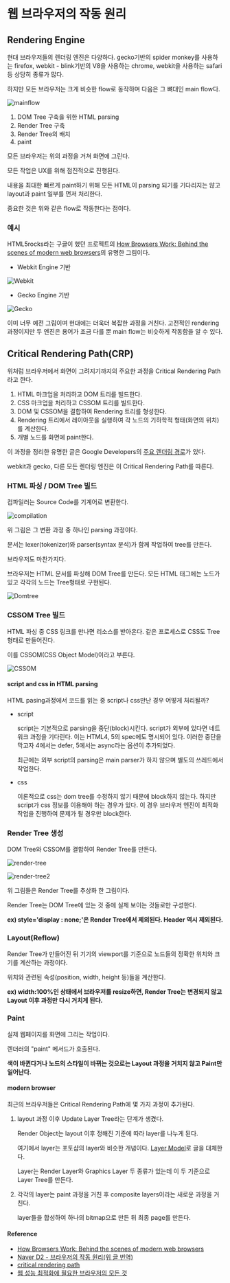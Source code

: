 # 웹 브라우저의 작동 원리

## Rendering Engine

현대 브라우저들의 렌더링 엔진은 다양하다. gecko기반의 spider monkey를 사용하는 firefox, webkit - blink기반의 V8을 사용하는 chrome, webkit을 사용하는 safari 등 상당히 종류가 많다.

하지만 모든 브라우저는 크게 비슷한 flow로 동작하며 다음은 그 뼈대인 main flow다.

![mainflow](https://user-images.githubusercontent.com/24724691/62412557-96296180-b63f-11e9-9f0c-fe14a3914629.png)

1. DOM Tree 구축을 위한 HTML parsing
2. Render Tree 구축
3. Render Tree의 배치
4. paint

모든 브라우저는 위의 과정을 거쳐 화면에 그린다.

모든 작업은 UX를 위해 점진적으로 진행된다.

내용을 최대한 빠르게 paint하기 위해 모든 HTML이 parsing 되기를 기다리지는 않고 layout과 paint 일부를 먼저 처리한다.

중요한 것은 위와 같은 flow로 작동한다는 점이다.

### 예시

HTML5rocks라는 구글이 했던 프로젝트의 [How Browsers Work: Behind the scenes of modern web browsers](https://www.html5rocks.com/en/tutorials/internals/howbrowserswork/)의 유명한 그림이다.

- Webkit Engine 기반

![Webkit](https://user-images.githubusercontent.com/24724691/62412567-bf49f200-b63f-11e9-9ed4-ec8215d04a7d.png)

- Gecko Engine 기반

![Gecko](https://user-images.githubusercontent.com/24724691/62412568-bf49f200-b63f-11e9-86a9-743f6d911e54.png)

이미 너무 예전 그림이며 현대에는 더욱더 복잡한 과정을 거친다. 고전적인 rendering 과정이지만 두 엔진은 용어가 조금 다를 뿐 main flow는 비슷하게 작동함을 알 수 있다.

## Critical Rendering Path(CRP)

위처럼 브라우저에서 화면이 그려지기까지의 주요한 과정을 Critical Rendering Path라고 한다.

1. HTML 마크업을 처리하고 DOM 트리를 빌드한다.
2. CSS 마크업을 처리하고 CSSOM 트리를 빌드한다.
3. DOM 및 CSSOM을 결합하여 Rendering 트리를 형성한다.
4. Rendering 트리에서 레이아웃을 실행하여 각 노드의 기하학적 형태(화면의 위치)를 계산한다.
5. 개별 노드를 화면에 paint한다.

이 과정을 정리한 유명한 글은 Google Developers의 [주요 렌더링 경로](https://developers.google.com/web/fundamentals/performance/critical-rendering-path/?hl=ko)가 있다.

webkit과 gecko, 다른 모든 렌더링 엔진은 이 Critical Rendering Path를 따른다.

### HTML 파싱 / DOM Tree 빌드

컴파일러는 Source Code를 기계어로 변환한다.

![compilation](https://user-images.githubusercontent.com/24724691/62412956-4731fb00-b644-11e9-8614-977ad4a5cc73.png)

위 그림은 그 변환 과정 중 하나인 parsing 과정이다.

문서는 lexer(tokenizer)와 parser(syntax 분석)가 함께 작업하여 tree를 만든다.

브라우저도 마찬가지다.

브라우저는 HTML 문서를 파싱해 DOM Tree를 만든다.
모든 HTML 태그에는 노드가 있고 각각의 노드는 Tree형태로 구현된다.

![Domtree](https://user-images.githubusercontent.com/24724691/62413000-fd95e000-b644-11e9-9fd0-059f49f6cf48.png)

### CSSOM Tree 빌드

HTML 파싱 중 CSS 링크를 만나면 리소스를 받아온다.
같은 프로세스로 CSS도 Tree형태로 만들어진다.

이를 CSSOM(CSS Object Model)이라고 부른다.

![CSSOM](https://user-images.githubusercontent.com/24724691/62413025-52395b00-b645-11e9-9c88-3c3dafedbe46.png)

#### script and css in HTML parsing

HTML pasing과정에서 코드를 읽는 중 script나 css만난 경우 어떻게 처리될까?

- script

  script는 기본적으로 parsing을 중단(block)시킨다.
  script가 외부에 있다면 네트워크 과정을 기다린다.
  이는 HTML4, 5의 spec에도 명시되어 있다.
  이러한 중단을 막고자 4에서는 defer, 5에서는 async라는 옵션이 추가되었다.

  최근에는 외부 script의 parsing은 main parser가 하지 않으며 별도의 쓰레드에서 작업한다.

- css

  이론적으로 css는 dom tree를 수정하지 않기 때문에 block하지 않는다. 하지만 script가 css 정보를 이용해야 하는 경우가 있다. 이 경우 브라우저 엔진이 최적화 작업을 진행하여 문제가 될 경우만 block한다.

### Render Tree 생성

DOM Tree와 CSSOM를 결합하여 Render Tree를 만든다.

![render-tree](https://user-images.githubusercontent.com/24724691/62413187-ee646180-b647-11e9-960f-06d2a85cdcff.png)

![render-tree2](https://user-images.githubusercontent.com/24724691/62413188-ef958e80-b647-11e9-9975-b6bf1c5a8c09.png)

위 그림들은 Render Tree를 추상화 한 그림이다.

Render Tree는 DOM Tree에 있는 것 중에 실제 보이는 것들로만 구성한다.

**ex) style='display : none;'은 Render Tree에서 제외된다. Header 역시 제외된다.**

### Layout(Reflow)

Render Tree가 만들어진 뒤 기기의 viewport를 기준으로 노드들의 정확한 위치와 크기를 계산하는 과정이다.

위치와 관련된 속성(position, width, height 등)들을 계산한다.

**ex) width:100%인 상태에서 브라우저를 resize하면, Render Tree는 변경되지 않고 Layout 이후 과정만 다시 거치게 된다.**

### Paint

실제 웹페이지를 화면에 그리는 작업이다.

렌더러의 "paint" 메서드가 호출된다.

**색이 바뀐다거나 노드의 스타일이 바뀌는 것으로는 Layout 과정을 거치지 않고 Paint만 일어난다.**

#### modern browser

최근의 브라우저들은 Critical Rendering Path에 몇 가지 과정이 추가된다.

1. layout 과정 이후 Update Layer Tree라는 단계가 생겼다.

   Render Object는 layout 이후 정해진 기준에 따라 layer를 나누게 된다.

   여기에서 layer는 포토샵의 layer와 비슷한 개념이다.
   [Layer Model](https://github.com/Im-D/Dev-Docs/blob/master/Browser/Layer_Model.md)로 글을 대체한다.

   Layer는 Render Layer와 Graphics Layer 두 종류가 있는데 이 두 기준으로 Layer Tree를 만든다.

2. 각각의 layer는 paint 과정을 거친 후 composite layers이라는 새로운 과정을 거친다.

   layer들을 합성하여 하나의 bitmap으로 만든 뒤 최종 page를 만든다.

#### Reference

- [How Browsers Work: Behind the scenes of modern web browsers](https://www.html5rocks.com/en/tutorials/internals/howbrowserswork/)
- [Naver D2 - 브라우저의 작동 원리(위 글 번역)](http://d2.naver.com/helloworld/59361)
- [critical rendering path](https://developers.google.com/web/fundamentals/performance/critical-rendering-path/?hl=ko)
- [웹 성능 최적화에 필요한 브라우저의 모든 것](https://tv.naver.com/v/4578425)
